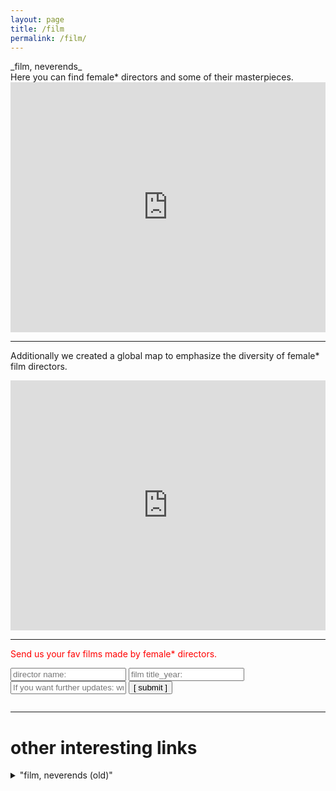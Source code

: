 ```yaml
---
layout: page
title: /film
permalink: /film/
---
```

<style>
@import url('https://fonts.googleapis.com/css2?family=Roboto+Condensed&display=swap');

.title {
font-family: 'Roboto Condensed', sans-serif;
font color="blue"
}
</style>

<div id="title">
_film, neverends_ 
</div>
Here you can find female* directors and some of their masterpieces.


<iframe style="border-style: none; width:100%;" src="https://commaneverends.github.io/table_film/index.html" height="400" frameBorder="0"></iframe>


---

Additionally we created a global map to emphasize the diversity of female* film directors.

<iframe width="100%" height="400px" frameborder="0" allowfullscreen src="https://umap.openstreetmap.co/en/map/filmneverends_2842?scaleControl=true&miniMap=false&scrollWheelZoom=true&zoomControl=true&allowEdit=false&moreControl=true&searchControl=true&tilelayersControl=false&embedControl=false&datalayersControl=expanded&onLoadPanel=undefined&captionBar=true&datalayers=5282%2C5281&fullscreenControl=false&locateControl=true&editinosmControl=false&measureControl=false#5/1.911/-64.468"></iframe>


---


<font color="red"> Send us your fav films made by female* directors. </font> 

<script data-cfasync="false" type="text/javascript" src="form-submission-handler.js"></script>

<form class="gform" method="POST" id="car_request_form" role="form" action="https://script.google.com/macros/s/AKfycbw4uqE9OpRTnm_7eIdmPS7VLADGdQI6l6Tn0ueX/exec" target="after" onsubmit="close()">
  
<form>
  <input type="text" id="name" name="director" placeholder="director name:" autocomplete="off">
  <input type="text" id="film" name="filmtitle" placeholder="film title_year:" autocomplete="off">
  <input type="text" id="email" name="subscription" placeholder="If you want further updates: write your email address here" autocomplete="off">  
  <input type="submit" value="[ submit ]" onclick="displayThanks()">  
 
</form>

<iframe id="after" name="after" frameborder="0" onmousewheel="" width="100%" height="0.1" style="background: transparent; border: none;">
</iframe>

<div style="display:none" class="thanks_message">
<span id="span_thanks"> Thanks for your support. See you again! </span>
</div>

<script>
function close() {
    document.querySelector('#after').addEventListener('load', function() {
        window.close();
    });
  
}
function displayThanks() {
   var span_Text = document.getElementById("span_thanks").innerText;
   alert (span_Text);
}
</script>


---  



# other interesting links


<details>
<summary> "film, neverends (old)" </summary>
  <h3><font color="white"> director </font> / <font color="white"> movie </font>  / <font color="white"> year </font> (in alphabetical order) </h3>
    <ul>
    {% for member in site.data.filmform %}
      <li>
          <font color="red">{{ member.item }}</font> <font color="yellow">{{ member.movie }}</font> <font color="green">{{ member.year }}</font> 
      </li>
    {% endfor %}
    </ul>
</details>


